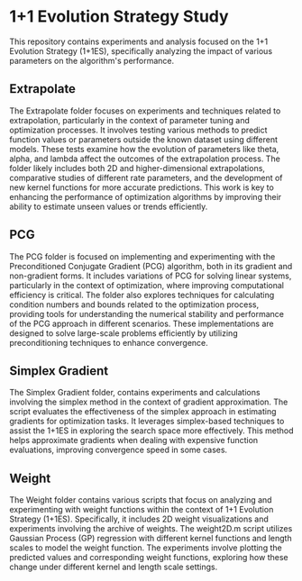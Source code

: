 # 1+1 Evolution Strategy Study

This repository contains experiments and analysis focused on the 1+1 Evolution Strategy (1+1ES), specifically analyzing the impact of various parameters on the algorithm's performance.

## Extrapolate

The Extrapolate folder focuses on experiments and techniques related to extrapolation, particularly in the context of parameter tuning and optimization processes. It involves testing various methods to predict function values or parameters outside the known dataset using different models. These tests examine how the evolution of parameters like theta, alpha, and lambda affect the outcomes of the extrapolation process. The folder likely includes both 2D and higher-dimensional extrapolations, comparative studies of different rate parameters, and the development of new kernel functions for more accurate predictions. This work is key to enhancing the performance of optimization algorithms by improving their ability to estimate unseen values or trends efficiently.

## PCG

The PCG folder is focused on implementing and experimenting with the Preconditioned Conjugate Gradient (PCG) algorithm, both in its gradient and non-gradient forms. It includes variations of PCG for solving linear systems, particularly in the context of optimization, where improving computational efficiency is critical. The folder also explores techniques for calculating condition numbers and bounds related to the optimization process, providing tools for understanding the numerical stability and performance of the PCG approach in different scenarios. These implementations are designed to solve large-scale problems efficiently by utilizing preconditioning techniques to enhance convergence.

## Simplex Gradient

The Simplex Gradient folder, contains experiments and calculations involving the simplex method in the context of gradient approximation. The script evaluates the effectiveness of the simplex approach in estimating gradients for optimization tasks. It leverages simplex-based techniques to assist the 1+1ES in exploring the search space more effectively. This method helps approximate gradients when dealing with expensive function evaluations, improving convergence speed in some cases.

## Weight

The Weight folder contains various scripts that focus on analyzing and experimenting with weight functions within the context of 1+1 Evolution Strategy (1+1ES). Specifically, it includes 2D weight visualizations and experiments involving the archive of weights. The weight2D.m script utilizes Gaussian Process (GP) regression with different kernel functions and length scales to model the weight function. The experiments involve plotting the predicted values and corresponding weight functions, exploring how these change under different kernel and length scale settings.